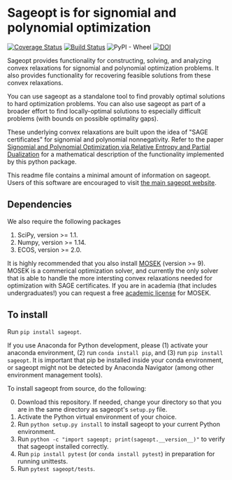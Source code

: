 # Sageopt is for signomial and polynomial optimization

[![Coverage Status](https://coveralls.io/repos/github/rileyjmurray/sageopt/badge.svg?branch=master)](https://coveralls.io/github/rileyjmurray/sageopt?branch=master)
[![Build Status](https://travis-ci.org/rileyjmurray/sageopt.svg?branch=master)](https://travis-ci.com/rileyjmurray/sageopt)
![PyPI - Wheel](https://img.shields.io/pypi/wheel/sageopt.svg)
[![DOI](https://zenodo.org/badge/182453629.svg)](https://zenodo.org/badge/latestdoi/182453629)


Sageopt provides functionality for constructing, solving, and analyzing convex relaxations for
signomial and polynomial optimization problems. It also provides functionality for recovering feasible
solutions from these convex relaxations.

You can use sageopt as a standalone tool to find provably optimal solutions to hard optimization problems.
You can also use sageopt as part of a broader effort to find locally-optimal solutions to especially difficult problems
(with bounds on possible optimality gaps).

These underlying convex relaxations are built upon the idea of "SAGE certificates" for signomial and
polynomial nonnegativity. Refer to the paper [Signomial and Polynomial Optimization via Relative Entropy
and Partial Dualization](https://arxiv.org/abs/1907.00814) for a mathematical description of the functionality
implemented by this python package.

This readme file contains a minimal amount of information on sageopt. Users of this software
are encouraged to visit [the main sageopt website](https://rileyjmurray.github.io/sageopt/).

## Dependencies

We also require the following packages
1. SciPy, version >= 1.1.
2. Numpy, version >= 1.14.
3. ECOS, version >= 2.0.

It is highly recommended that you also install [MOSEK](https://www.mosek.com/) (version >= 9).
MOSEK is a commerical optimization solver, and currently the only solver that is able to handle
the more intersting convex relaxations needed for optimization with SAGE certificates. If you
are in academia (that includes undergraduates!) you can request a free
[academic license](https://www.mosek.com/products/academic-licenses/) for MOSEK.

## To install

Run ``pip install sageopt``.

If you use Anaconda for Python development, please (1) activate your anaconda environment, (2) run ``conda install pip``, and (3) run
``pip install sageopt``. It is important that pip be installed inside your conda environment, or sageopt
might not be detected by Anaconda Navigator (among other environment management tools).

To install sageopt from source, do the following:

0. Download this repository. If needed, change your directory so that you are in the same directory as
   sageopt's ``setup.py`` file.
1. Activate the Python virtual environment of your choice.
2. Run ``python setup.py install`` to install sageopt to your current Python environment.
3. Run ``python -c "import sageopt; print(sageopt.__version__)"`` to verify that sageopt installed correctly.
4. Run ``pip install pytest``  (or ``conda install pytest``) in preparation for running unittests.
5. Run ``pytest sageopt/tests``.

